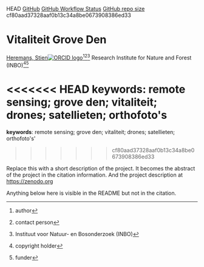 <!-- badges: start -->
HEAD
[GitHub](https://img.shields.io/github/license/inbo/Vitaliteit_grove_den)
[GitHub Workflow Status](https://img.shields.io/github/actions/workflow/status/inbo/Vitaliteit_grove_den/check-project)
[GitHub repo size](https://img.shields.io/github/repo-size/inbo/Vitaliteit_grove_den)
cf80aad37328aaf0b13c34a8be0673908386ed33
<!-- badges: end -->

# Vitaliteit Grove Den

[Heremans, Stien![ORCID logo](https://info.orcid.org/wp-content/uploads/2019/11/orcid_16x16.png)](https://orcid.org/0000-0002-5356-1093)[^aut][^cre][^inbo.be]
Research Institute for Nature and Forest (INBO)[^cph][^fnd]

[^cph]: copyright holder
[^fnd]: funder
[^aut]: author
[^cre]: contact person
[^inbo.be]: Instituut voor Natuur- en Bosonderzoek (INBO)

<<<<<<< HEAD
**keywords**: remote sensing; grove den; vitaliteit; drones; satellieten; orthofoto's
=======
**keywords**: remote sensing; grove den; vitaliteit; drones; satellieten; orthofoto's'
>>>>>>> cf80aad37328aaf0b13c34a8be0673908386ed33

<!-- community: inbo -->

<!-- description: start -->
Replace this with a short description of the project.
It becomes the abstract of the project in the citation information.
And the project description at https://zenodo.org
<!-- description: end -->

Anything below here is visible in the README but not in the citation.
